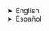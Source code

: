 <details><summary>English</summary>
<p>

### weapon_egon

![image](../../../images/weapon_egon.png)

Soporta la base [weapon_](weapon_.md)

### CVars

- sk_plr_egon_wide
  - Daño de el arma al disparar.

### Capacidad

Cantidad de munición: Sin recarga

Capacidad maxima: 100

### Tipo de municion

| ammo_gaussclip |
| :---: |
| ![image](../../../images/ammo_gaussclip.png) |

</p>
</details>


























<details><summary>Español</summary>
<p>

### weapon_egon

![image](../../../images/weapon_egon.png)

Soporta la base [weapon_](weapon_.md)

### CVars

- sk_plr_egon_wide
  - Daño de el arma al disparar.

### Capacidad

Cantidad de munición: Sin recarga

Capacidad maxima: 100

### Tipo de municion

| ammo_gaussclip |
| :---: |
| ![image](../../../images/ammo_gaussclip.png) |

</p>
</details>